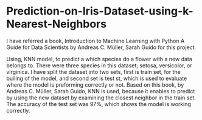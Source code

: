 # Prediction-on-Iris-Dataset-using-k-Nearest-Neighbors


I have referred a book, Introduction to Machine Learning with Python A Guide for Data Scientists by Andreas C. Müller, Sarah Guido for this project.

Using, KNN model, to predict a which species do a flower with a new data belongs to. There were three species in this dataset; setosa, versicolor, or virginica. I have split the dataset into two sets, first is train set, for the builing of the model, and second set is test st, which is used to evaluate where the model is preforming correctly or not. Based on this book, by Andreas C. Müller, Sarah Guido, KNN is used, because it enables to predict by using the new dataset by examining the closest neighbor in the train set. The accuracy of the test set was 97%, which shows the model is working correctly.
